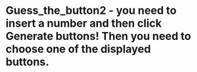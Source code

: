 # Guess_the_button2 - you need to insert a number and then click Generate buttons! Then you need to choose one of the displayed buttons.
